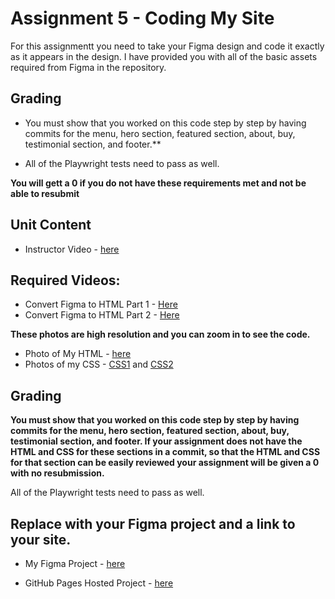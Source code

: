 # Assignment 5 - Coding My Site

For this assignmentt you need to take your Figma design and code it exactly as it appears in the design.  I have provided you with all of the basic assets required from Figma in the repository.  

## Grading 
- You must show that you worked on this code step by step by having commits for the menu, hero section, featured section, about, buy, testimonial section, and footer.**

- All of the Playwright tests need to pass as well.

**You will gett a 0 if you do not have these requirements met and not be able to resubmit**

## Unit Content 

- Instructor Video - [here]()

## Required Videos:

- Convert Figma to HTML Part 1 - [Here](https://www.youtube.com/watch?v=q_YNq0j_QfE)
- Convert Figma to HTML Part 2 - [Here](https://www.youtube.com/watch?v=2r91B6ZwN_E)


**These photos are high resolution and you can zoom in to see the code.**

- Photo of My HTML - [here](html.png)
- Photos of my CSS - [CSS1](css1.png) and [CSS2](css2.png)

## Grading 
**You must show that you worked on this code step by step by having commits for the menu, hero section, featured section, about, buy, testimonial section, and footer.  If your assignment does not have the HTML and CSS for these sections in a commit, so that the HTML and CSS for that section can be easily reviewed your assignment will be given a 0 with  no resubmission.**

All of the Playwright tests need to pass as well.


## Replace with your Figma project and a link to your site. 

- My Figma Project - [here](https://www.figma.com/file/QVWVFejtGo1pIxXQ0qmHwT/Flux---Figma-Build-Tutorial-(Starter)-(Community)?type=design&node-id=202%3A2&mode=design&t=DM6kK5pNGvHQSU1m-1)

- GitHub Pages Hosted Project - [here](https://kaw393939.github.io/webdev1-module5/)


